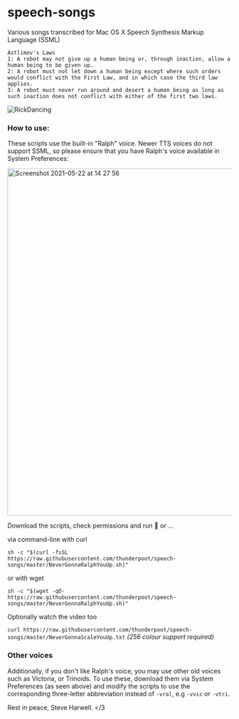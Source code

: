 # speech-songs
Various songs transcribed for Mac OS X Speech Synthesis Markup Language (SSML)

```
Astlimov's Laws
1: A robot may not give up a human being or, through inaction, allow a human being to be given up.
2: A robot must not let down a human being except where such orders would conflict with the First Law, and in which case the third law applies.
3: A robot must never run around and desert a human being as long as such inaction does not conflict with either of the first two laws.
```

![RickDancing](https://media.giphy.com/media/Vuw9m5wXviFIQ/giphy.gif)

### How to use:
These scripts use the built-in "Ralph" voice. Newer TTS voices do not support SSML, so please ensure that you have Ralph's voice available in System Preferences:

<img width="780" alt="Screenshot 2021-05-22 at 14 27 56" src="https://user-images.githubusercontent.com/54200401/119228252-10bfbb80-bb0a-11eb-8261-7c995d85a919.png">

Download the scripts, check permissions and run 🥳 or ...

via command-line with curl

`sh -c "$(curl -fsSL https://raw.githubusercontent.com/thunderpoot/speech-songs/master/NeverGonnaRalphYouUp.sh)"`

or with wget

`sh -c "$(wget -qO- https://raw.githubusercontent.com/thunderpoot/speech-songs/master/NeverGonnaRalphYouUp.sh)"`

Optionally watch the video too

`curl https://raw.githubusercontent.com/thunderpoot/speech-songs/master/NeverGonnaScaleYouUp.txt`
_(256 colour support required)_

### Other voices

Additionally, if you don't like Ralph's voice, you may use other old voices such as Victoria, or Trinoids.  To use these, download them via System Preferences (as seen above) and modify the scripts to use the corresponding three-letter abbreviation instead of `-vral`, e.g `-vvic` or `-vtri`.


Rest in peace, Steve Harwell. </3
